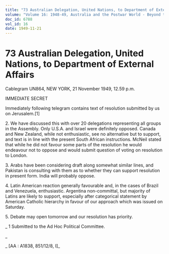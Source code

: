 ```yaml
---
title: "73 Australian Delegation, United Nations, to Department of External Affairs"
volume: "Volume 16: 1948-49, Australia and the Postwar World - Beyond the Region"
doc_id: 6788
vol_id: 16
date: 1949-11-21
---
```


# 73 Australian Delegation, United Nations, to Department of External Affairs

Cablegram UN864, NEW YORK, 21 November 1949, 12.59 p.m.

IMMEDIATE SECRET

Immediately following telegram contains text of resolution submitted by us on Jerusalem.[1]

2\. We have discussed this with over 20 delegations representing all groups in the Assembly. Only U.S.A. and Israel were definitely opposed. Canada and New Zealand, while not enthusiastic, see no alternative but to support, and text is in line with the present South African instructions. McNeil stated that while he did not favour some parts of the resolution he would endeavour not to oppose and would submit question of voting on resolution to London.

3\. Arabs have been considering draft along somewhat similar lines, and Pakistan is consulting with them as to whether they can support resolution in present form. India will probably oppose.

4\. Latin American reaction generally favourable and, in the cases of Brazil and Venezuela, enthusiastic. Argentina non-committal, but majority of Latins are likely to support, especially after categorical statement by American Catholic hierarchy in favour of our approach which was issued on Saturday.

5\. Debate may open tomorrow and our resolution has priority.

_ 1 Submitted to the Ad Hoc Political Committee.

_

_ [AA : A1838, 851/12/8, I]_
